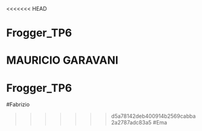 <<<<<<< HEAD
# Frogger_TP6
MAURICIO GARAVANI
=======
# Frogger_TP6
#Fabrizio
>>>>>>> d5a78142deb400914b2569cabba2a2787adc83a5
#Ema